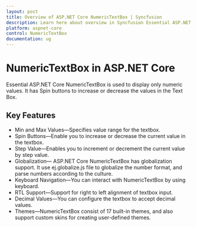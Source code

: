 ```yaml
---
layout: post
title: Overview of ASP.NET Core NumericTextBox | Syncfusion
description: Learn here about overview in Syncfusion Essential ASP.NET Core NumericTextBox Control, its elements, and more.
platform: aspnet-core
control: NumericTextBox
documentation: ug
---
```


# NumericTextBox in ASP.NET Core 

Essential ASP.NET Core NumericTextBox is used to display only numeric values. It has Spin buttons to increase or decrease the values in the Text Box. 

## Key Features

* Min and Max Values—Specifies value range for the textbox.
* Spin Buttons—Enable you to increase or decrease the current value in the textbox.
* Step Value—Enables you to increment or decrement the current value by step value.
* Globalization— ASP.NET Core NumericTextBox has globalization support. It use ej.globalize.js file to globalize the number format, and parse numbers according to the culture.
* Keyboard Navigation—You can interact with NumericTextBox by using keyboard.
* RTL Support—Support for right to left alignment of textbox input.
* Decimal Values—You can configure the textbox to accept decimal values.
* Themes—NumericTextBox consist of 17 built-in themes, and also support custom skins for creating user-defined themes.
